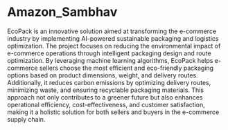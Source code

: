 # Amazon_Sambhav
EcoPack is an innovative solution aimed at transforming the e-commerce industry by implementing AI-powered sustainable packaging and logistics optimization. The project focuses on reducing the environmental impact of e-commerce operations through intelligent packaging design and route optimization. By leveraging machine learning algorithms, EcoPack helps e-commerce sellers choose the most efficient and eco-friendly packaging options based on product dimensions, weight, and delivery routes. Additionally, it reduces carbon emissions by optimizing delivery routes, minimizing waste, and ensuring recyclable packaging materials. This approach not only contributes to a greener future but also enhances operational efficiency, cost-effectiveness, and customer satisfaction, making it a holistic solution for both sellers and buyers in the e-commerce supply chain.
